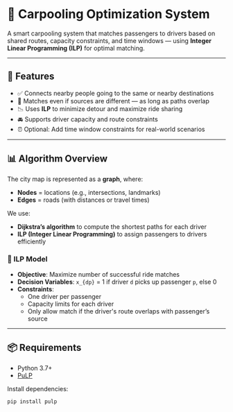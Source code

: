 # 🚗 Carpooling Optimization System

A smart carpooling system that matches passengers to drivers based on shared routes, capacity constraints, and time windows — using **Integer Linear Programming (ILP)** for optimal matching.

---

## 📌 Features

- ✅ Connects nearby people going to the same or nearby destinations
- 🔁 Matches even if sources are different — as long as paths overlap
- 📉 Uses **ILP** to minimize detour and maximize ride sharing
- 🚘 Supports driver capacity and route constraints
- ⏰ Optional: Add time window constraints for real-world scenarios

---

## 📊 Algorithm Overview

The city map is represented as a **graph**, where:
- **Nodes** = locations (e.g., intersections, landmarks)
- **Edges** = roads (with distances or travel times)

We use:
- **Dijkstra’s algorithm** to compute the shortest paths for each driver
- **ILP (Integer Linear Programming)** to assign passengers to drivers efficiently

### 🧠 ILP Model

- **Objective**: Maximize number of successful ride matches  
- **Decision Variables**: `x_{dp}` = 1 if driver `d` picks up passenger `p`, else 0  
- **Constraints**:
  - One driver per passenger
  - Capacity limits for each driver
  - Only allow match if the driver's route overlaps with passenger’s source

---

## 📦 Requirements

- Python 3.7+
- [PuLP](https://pypi.org/project/PuLP/)

Install dependencies:
```bash
pip install pulp
